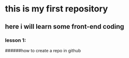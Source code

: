 # this is my first repository
## here i will learn some front-end coding
### lesson 1:
######how to create a repo in github
